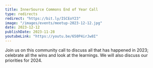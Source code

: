 ```yaml
---
title: InnerSource Commons End of Year Call
type: redirects
redirect: "https://bit.ly/ISCEoY23"
image: "/images/events/meetup-2023-12-12.jpg"
date: 2023-12-12
publishDate: 2023-11-28
youtubeLink: "https://youtu.be/650P4irJw8I"
---
```


Join us on this community call to discuss all that has happened in 2023; celebrate all the wins and look at the learnings. We will also discuss our priorities for 2024.

